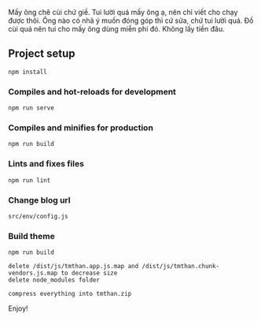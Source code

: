 Mấy ông chê cùi chứ giề.
Tui lười quá mấy ông ạ, nên chỉ viết cho chạy được thôi.
Ông nào có nhã ý muốn đóng góp thì cứ sửa, chứ tui lười quá.
Đồ cùi quá nên tui cho mấy ông dùng miễn phí đó. Không lấy tiền đâu.
## Project setup
```
npm install
```

### Compiles and hot-reloads for development
```
npm run serve
```

### Compiles and minifies for production
```
npm run build
```

### Lints and fixes files
```
npm run lint
```

### Change blog url

```
src/env/config.js
```

### Build theme
```
npm run build
```

```
delete /dist/js/tmthan.app.js.map and /dist/js/tmthan.chunk-vendors.js.map to decrease size
delete node_modules folder
```

```
compress everything into tmthan.zip
```

Enjoy!